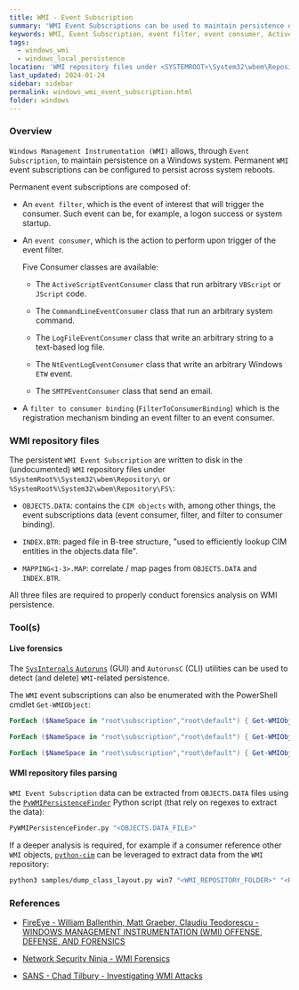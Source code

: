 ```yaml
---
title: WMI - Event Subscription
summary: 'WMI Event Subscriptions can be used to maintain persistence on a Windows system, with permanent event subscriptions persisting across system reboots.\n\nPermanent event subscriptions are composed of: an "event filter" (event that will trigger the consumer), an "event consumer" (that will perform an action, such as executing a command), and a "filter to consumer binding".\n\nEvent subscriptions are written to disk in the "OBJECTS.DATA" file that notably contains the event filters and event consumers.'
keywords: WMI, Event Subscription, event filter, event consumer, ActiveScriptEventConsumer, CommandLineEventConsumer, LogFileEventConsumer, NtEventLogEventConsumer, SMTPEventConsumer, FilterToConsumerBinding, OBJECTS.DATA, CIM, INDEX.BTR, Autoruns, Get-WMIObject, subscription, PyWMIPersistenceFinder, python-cim
tags:
  - windows_wmi
  - windows_local_persistence
location: 'WMI repository files under <SYSTEMROOT>\System32\wbem\Repository\:\n- OBJECTS.DATA\n- INDEX.BTR\n- MAPPING<1-3>.MAP'
last_updated: 2024-01-24
sidebar: sidebar
permalink: windows_wmi_event_subscription.html
folder: windows
---
```


### Overview

`Windows Management Instrumentation (WMI)` allows, through
`Event Subscription`, to maintain persistence on a Windows system. Permanent
`WMI` event subscriptions can be configured to persist across system reboots.

Permanent event subscriptions are composed of:

  - An `event filter`, which is the event of interest that will trigger the
    consumer. Such event can be, for example, a logon success or system
    startup.

  - An `event consumer`, which is the action to perform upon trigger of the
    event filter.

    Five Consumer classes are available:

      - The `ActiveScriptEventConsumer` class that run arbitrary `VBScript`
        or `JScript` code.

      - The `CommandLineEventConsumer` class that run an arbitrary system
        command.

      - The `LogFileEventConsumer` class that write an arbitrary string to a
        text-based log file.

      - The `NtEventLogEventConsumer` class that write an arbitrary Windows `ETW`
        event.

      - The `SMTPEventConsumer` class that send an email.

  - A `filter to consumer binding` (`FilterToConsumerBinding`) which is the
    registration mechanism binding an event filter to an event consumer.

### WMI repository files

The persistent `WMI Event Subscription` are written to disk in the
(undocumented) `WMI` repository files under
`%SystemRoot%\System32\wbem\Repository\` or
`%SystemRoot%\System32\wbem\Repository\FS\`:

  - `OBJECTS.DATA`: contains the `CIM objects` with, among other things, the
    event subscriptions data (event consumer, filter, and filter to consumer
    binding).

  - `INDEX.BTR`: paged file in B-tree structure, "used to efficiently lookup
    CIM entities in the objects.data file".

  - `MAPPING<1-3>.MAP`: correlate / map pages from `OBJECTS.DATA` and
    `INDEX.BTR`.

All three files are required to properly conduct forensics analysis on WMI
persistence.

### Tool(s)

#### Live forensics

The [`SysInternals` `Autoruns`](https://learn.microsoft.com/fr-fr/sysinternals/)
(GUI) and `AutorunsC` (CLI) utilities can be used to detect (and delete)
`WMI`-related persistence.

The `WMI` event subscriptions can also be enumerated with the PowerShell cmdlet
`Get-WMIObject`:

```powershell
ForEach ($NameSpace in "root\subscription","root\default") { Get-WMIObject -Namespace $Namespace -Query "SELECT * FROM __EventFilter" }

ForEach ($NameSpace in "root\subscription","root\default") { Get-WMIObject -Namespace $Namespace -Query "SELECT * FROM __EventConsumer" }

ForEach ($NameSpace in "root\subscription","root\default") { Get-WMIObject -Namespace $Namespace -Query "SELECT * FROM __FilterToConsumerBinding" }
```

#### WMI repository files parsing

`WMI Event Subscription` data can be extracted from `OBJECTS.DATA` files using
the [`PyWMIPersistenceFinder`](https://github.com/davidpany/WMI_Forensics)
Python script (that rely on regexes to extract the data):

```bash
PyWMIPersistenceFinder.py "<OBJECTS.DATA_FILE>"
```

If a deeper analysis is required, for example if a consumer reference other
`WMI` objects, [`python-cim`](https://github.com/mandiant/flare-wmi) can be
leveraged to extract data from the `WMI` repository:

```bash
python3 samples/dump_class_layout.py win7 "<WMI_REPOSITORY_FOLDER>" "<ROOT\cimv2 | WMI_NAMESPACE>" "<WMI_CLASS_NAME>"
```

### References

  - [FireEye - William Ballenthin, Matt Graeber, Claudiu Teodorescu - WINDOWS MANAGEMENT INSTRUMENTATION (WMI) OFFENSE, DEFENSE, AND FORENSICS](https://www.mandiant.com/sites/default/files/2021-09/wp-windows-management-instrumentation.pdf)

  - [Network Security Ninja - WMI Forensics](https://netsecninja.github.io/dfir-notes/wmi-forensics/)

  - [SANS - Chad Tilbury - Investigating WMI Attacks](https://www.youtube.com/watch?v=aBQ1vEjK6v4)
